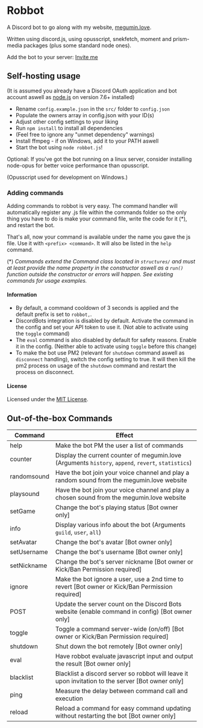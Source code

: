 # Robbot

A Discord bot to go along with my website, [megumin.love](https://megumin.love).

Written using discord.js, using opusscript, snekfetch, moment and prism-media packages (plus some standard node ones).

Add the bot to your server: [Invite me](https://discordapp.com/oauth2/authorize?client_id=257126756069277696&scope=bot&permissions=70274048)

## Self-hosting usage

(It is assumed you already have a Discord OAuth application and bot account aswell as [node.js](https://nodejs.org/en/) on version 7.6+ installed)

- Rename `config.example.json` in the `src/` folder to `config.json`
- Populate the owners array in config.json with your ID(s)
- Adjust other config settings to your liking
- Run `npm install` to install all dependencies
- (Feel free to ignore any "unmet dependency" warnings)
- Install ffmpeg - if on Windows, add it to your PATH aswell
- Start the bot using `node robbot.js`!

Optional: If you've got the bot running on a linux server, consider installing node-opus for better voice performance than opusscript.

(Opusscript used for development on Windows.)

### Adding commands

Adding commands to robbot is very easy. The command handler will automatically register any .js file within the commands folder so
the only thing you have to do is make your command file, write the code for it (*), and restart the bot.

That's all, now your command is available under the name you gave the js file.
Use it with `<prefix> <command>`. It will also be listed in the `help` command.

(\*) *Commands extend the Command class located in `structures/` and must at least provide the name property in the constructor aswell as a `run()` function outside the constructor or errors will happen. See existing commands for usage examples.*

#### Information

- By default, a command cooldown of 3 seconds is applied and the default prefix is set to `robbot,`.
- DiscordBots integration is disabled by default. Activate the command in the config and set your API token to use it. (Not able to activate using the `toggle` command)
- The `eval` command is also disabled by default for safety reasons. Enable it in the config. (Neither able to activate using `toggle` before this change)
- To make the bot use PM2 (relevant for `shutdown` command aswell as `disconnect` handling), switch the config setting to true. It will then kill the pm2 process on usage of the `shutdown` command and restart the process on disconnect.

#### License

Licensed under the [MIT License](https://github.com/robflop/robbot/blob/master/LICENSE.md).

## Out-of-the-box Commands

| Command       | Effect                                                                                             |
|-------------  |----------------------------------------------------------------------------------------------------|
| help          | Make the bot PM the user a list of commands                                                        |
| counter       | Display the current counter of megumin.love (Arguments `history`, `append`, `revert`, `statistics`)|
| randomsound   | Have the bot join your voice channel and play a random sound from the megumin.love website         |
| playsound     | Have the bot join your voice channel and play a chosen sound from the megumin.love website         |
| setGame       | Change the bot's playing status [Bot owner only]                                                   |
| info          | Display various info about the bot (Arguments `guild`, `user`, `all`)                              |
| setAvatar     | Change the bot's avatar [Bot owner only]                                                           |
| setUsername   | Change the bot's username [Bot owner only]                                                         |
| setNickname   | Change the bot's server nickname [Bot owner or Kick/Ban Permission required]                       |
| ignore        | Make the bot ignore a user, use a 2nd time to revert [Bot owner or Kick/Ban Permission required]   |
| POST          | Update the server count on the Discord Bots website (enable command in config) [Bot owner only]    |
| toggle        | Toggle a command server-wide (on/off) [Bot owner or Kick/Ban Permission required]                  |
| shutdown      | Shut down the bot remotely [Bot owner only]                                                        |
| eval          | Have robbot evaluate javascript input and output the result [Bot owner only]                       |
| blacklist     | Blacklist a discord server so robbot will leave it upon invitation to the server [Bot owner only]  |
| ping          | Measure the delay between command call and execution                                               |
| reload        | Reload a command for easy command updating without restarting the bot [Bot owner only]             |